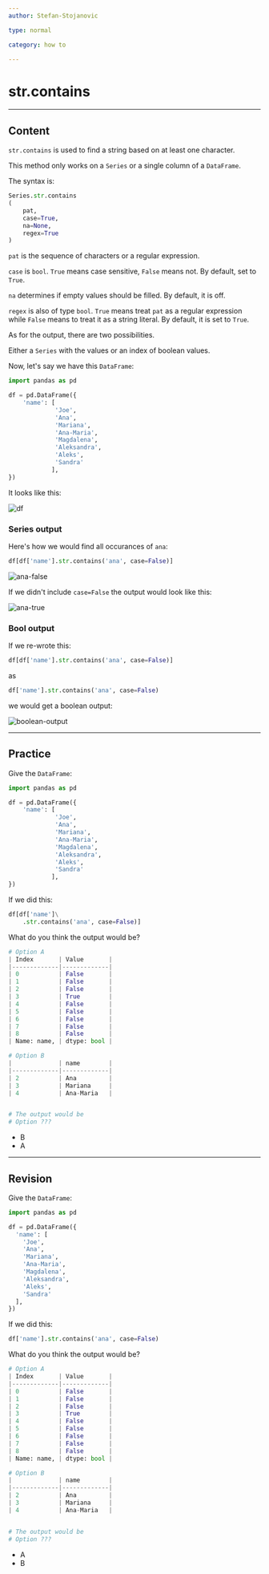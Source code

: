 ```yaml
---
author: Stefan-Stojanovic

type: normal

category: how to

---
```


# str.contains

---
## Content

`str.contains` is used to find a string based on at least one character.

This method only works on a `Series` or a single column of a `DataFrame`.

The syntax is:
```py
Series.str.contains
(
    pat,
    case=True,
    na=None,
    regex=True
)
```

`pat` is the sequence of characters or a regular expression.

`case` is `bool`. `True` means case sensitive, `False` means not. By default, set to `True`.

`na` determines if empty values should be filled. By default, it is off. 

`regex` is also of type `bool`. `True` means treat `pat` as a regular expression while `False` means to treat it as a string literal. By default, it is set to `True`.

As for the output, there are two possibilities.

Either a `Series` with the values or an index of boolean values.

Now, let's say we have this `DataFrame`:
```py
import pandas as pd

df = pd.DataFrame({
    'name': [
             'Joe',
             'Ana',
             'Mariana',
             'Ana-Maria',
             'Magdalena',
             'Aleksandra',
             'Aleks',
             'Sandra'
            ],
})
```
It looks like this:

![df](https://img.enkipro.com/1fe787c9f641b0c1c3b41e6c30b42ced.png)


### Series output

Here's how we would find all occurances of `ana`:
```py
df[df['name'].str.contains('ana', case=False)]
```

![ana-false](https://img.enkipro.com/b47ba7d8a682f3711ef220e2be80995e.png)

If we didn't include `case=False` the output would look like this:

![ana-true](https://img.enkipro.com/1da99b77f12d1428f54dbb6015851ed8.png)

### Bool output

If we re-wrote this:
```py
df[df['name'].str.contains('ana', case=False)]
```
as
```py
df['name'].str.contains('ana', case=False)
```
we would get a boolean output:

![boolean-output](https://img.enkipro.com/c3a5cc404a2f0fb49c34bd75d7c3cdc6.png)


--- 

## Practice

Give the `DataFrame`:

```python
import pandas as pd

df = pd.DataFrame({
    'name': [
             'Joe',
             'Ana',
             'Mariana',
             'Ana-Maria',
             'Magdalena',
             'Aleksandra',
             'Aleks',
             'Sandra'
            ],
})
```

If we did this:
```py
df[df['name']\
    .str.contains('ana', case=False)]
```


What do you think the output would be?

```python
# Option A
| Index       | Value       |
|-------------|-------------|
| 0           | False       |
| 1           | False       |
| 2           | False       |
| 3           | True        |
| 4           | False       |
| 5           | False       |
| 6           | False       |
| 7           | False       |
| 8           | False       |
| Name: name, | dtype: bool |

# Option B
|             | name        |
|-------------|-------------|
| 2           | Ana         |
| 3           | Mariana     |
| 4           | Ana-Maria   |


# The output would be
# Option ???
```

- B
- A


--- 

## Revision

Give the `DataFrame`:

```python
import pandas as pd

df = pd.DataFrame({
  'name': [
    'Joe',
    'Ana',
    'Mariana',
    'Ana-Maria',
    'Magdalena',
    'Aleksandra', 
    'Aleks',
    'Sandra'
  ],
})
```

If we did this:
```py
df['name'].str.contains('ana', case=False)
```


What do you think the output would be?

```python
# Option A
| Index       | Value       |
|-------------|-------------|
| 0           | False       |
| 1           | False       |
| 2           | False       |
| 3           | True        |
| 4           | False       |
| 5           | False       |
| 6           | False       |
| 7           | False       |
| 8           | False       |
| Name: name, | dtype: bool |

# Option B
|             | name        |
|-------------|-------------|
| 2           | Ana         |
| 3           | Mariana     |
| 4           | Ana-Maria   |


# The output would be
# Option ???
```

- A
- B

